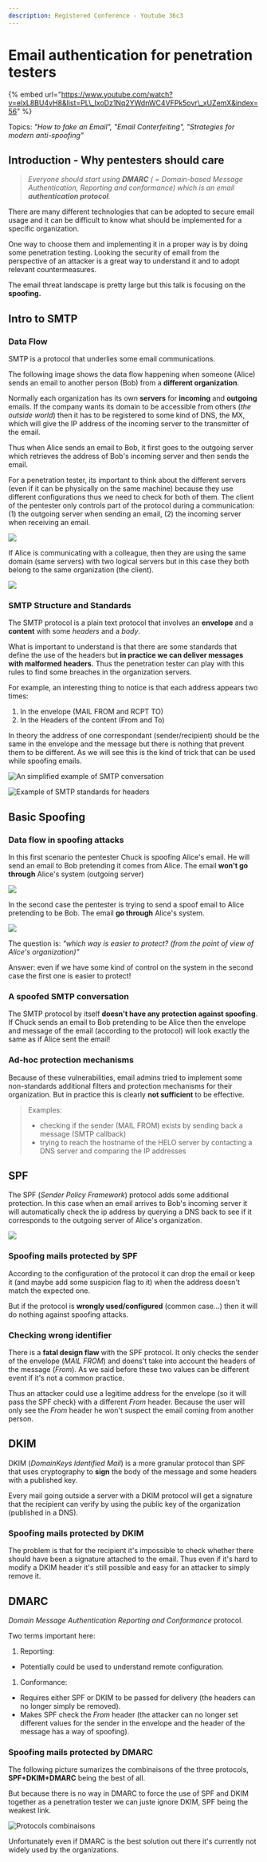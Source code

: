 ```yaml
---
description: Registered Conference - Youtube 36c3
---
```


# Email authentication for penetration testers

{% embed url="https://www.youtube.com/watch?v=elxL8BU4vH8&list=PL\_IxoDz1Nq2YWdnWC4VFPk5ovr\_xUZemX&index=56" %}

Topics: _"How to fake an Email", "Email Conterfeiting", "Strategies for modern anti-spoofing"_

## Introduction - Why pentesters should care

> _Everyone should start using **DMARC** \( = Domain-based Message Authentication, Reporting and conformance\) which is an email **authentication protocol**._

There are many different technologies that can be adopted to secure email usage and it can be difficult to know what should be implemented for a specific organization.

One way to choose them and implementing it in a proper way is by doing some penetration testing. Looking the security of email from the perspective of an attacker is a great way to understand it and to adopt relevant countermeasures.

The email threat landscape is pretty large but this talk is focusing on the **spoofing.**

## Intro to SMTP

### Data Flow

SMTP is a protocol that underlies some email communications.

The following image shows the data flow happening when someone \(Alice\) sends an email to another person \(Bob\) from a **different organization**.

Normally each organization has its own **servers** for **incoming** and **outgoing** emails. If the company wants its domain to be accessible from others \(_the outside world_\) then it has to be registered to some kind of DNS, the MX, which will give the IP address of the incoming server to the transmitter of the email.

Thus when Alice sends an email to Bob, it first goes to the outgoing server which retrieves the address of Bob's incoming server and then sends the email.

For a penetration tester, its important to think about the different servers \(even if it can be physically on the same machine\) because they use different configurations thus we need to check for both of them. The client of the pentester only controls part of the protocol during a communication: \(1\) the outgoing server when sending an email, \(2\) the incoming server when receiving an email.

![](../.gitbook/assets/smtp.png)

If Alice is communicating with a colleague, then they are using the same domain \(same servers\) with two logical servers but in this case they both belong to the same organization \(the client\).

![](../.gitbook/assets/smtp-2.png)

### SMTP Structure and Standards

The SMTP protocol is a plain text protocol that involves an **envelope** and a **content** with some _headers_ and a _body_.

What is important to understand is that there are some standards that define the use of the headers but **in practice we can deliver messages with malformed headers.** Thus the penetration tester can play with this rules to find some breaches in the organization servers.

For example, an interesting thing to notice is that each address appears two times: 

1. In the envelope \(MAIL FROM and RCPT TO\)
2. In the Headers of the content \(From and To\)

In theory the address of one correspondant \(sender/recipient\) should be the same in the envelope and the message but there is nothing that prevent them to be different. As we will see this is the kind of trick that can be used while spoofing emails.

![An simplified example of SMTP conversation](../.gitbook/assets/smtp-3.png)

![Example of SMTP standards for headers](../.gitbook/assets/smtp-standards.png)

## Basic Spoofing

### Data flow in spoofing attacks

In this first scenario the pentester Chuck is spoofing Alice's email. He will send an email to Bob pretending it comes from Alice. The email **won't go through** Alice's system \(outgoing server\)

![](../.gitbook/assets/spoofing-1.png)

In the second case the pentester is trying to send a spoof email to Alice pretending to be Bob. The email **go through** Alice's system.

![](../.gitbook/assets/spoofing-2.png)

The question is: _"which way is easier to protect? \(from the point of view of Alice's organization\)"_ 

Answer: even if we have some kind of control on the system in the second case the first one is easier to protect!

### A spoofed SMTP conversation

The SMTP protocol by itself **doesn't have any protection against spoofing**. If Chuck sends an email to Bob pretending to be Alice then the envelope and message of the email \(according to the protocol\) will look exactly the same as if Alice sent the email!

### Ad-hoc protection mechanisms

Because of these vulnerabilities, email admins tried to implement some non-standards additional filters and protection mechanisms for their organization. But in practice this is clearly **not sufficient** to be effective.

> Examples: 
>
> * checking if the sender \(MAIL FROM\) exists by sending back a message \(SMTP callback\)
> * trying to reach the hostname of the HELO server by contacting a DNS server and comparing the IP addresses

## SPF

The SPF \(_Sender Policy Framework_\) protocol adds some additional protection. In this case when an email arrives to Bob's incoming server it will automatically check the ip address by querying a DNS back to see if it corresponds to the outgoing server of Alice's organization. 

![](../.gitbook/assets/spf.png)

### Spoofing mails protected by SPF

According to the configuration of the protocol it can drop the email or keep it \(and maybe add some suspicion flag to it\) when the address doesn't match the expected one.  

But if the protocol is **wrongly used/configured** \(common case...\) then it will do nothing against spoofing attacks.

### Checking wrong identifier

There is a **fatal design flaw** with the SPF protocol. It only checks the sender of the envelope \(_MAIL FROM_\) and doens't take into account the headers of the message \(_From_\). As we said before these two values can be different event if it's not a common practice. 

Thus an attacker could use a legitime address for the envelope \(so it will pass the SPF check\) with a different _From_ header. Because the user will only see the _From_ header he won't suspect the email coming from another person.

## DKIM

DKIM \(_DomainKeys Identified Mail_\) is a more granular protocol than SPF that uses cryptography to **sign** the body of the message and some headers with a published key.

Every mail going outside a server with a DKIM protocol will get a signature that the recipient can verify by using the public key of the organization \(published in a DNS\). 

### Spoofing mails protected by DKIM

The problem is that for the recipient it's impossible to check whether there should have been a signature attached to the email. Thus even if it's hard to modify a DKIM header it's still possible and easy for an attacker to simply remove it.

## DMARC

_Domain Message Authentication Reporting and Conformance_ protocol.

Two terms important here:

1. Reporting: 

* Potentially could be used to understand remote configuration.

1. Conformance: 

* Requires either SPF or DKIM to be passed for delivery \(the headers can no longer simply be removed\).
* Makes SPF check the _From_ header \(the attacker can no longer set different values for the sender in the envelope and the header of the message has a way of spoofing\).

### Spoofing mails protected by DMARC

The following picture sumarizes the combinaisons of the three protocols, **SPF+DKIM+DMARC** being the best of all.

But because there is no way in DMARC to force the use of SPF and DKIM together as a penetration tester we can juste ignore DKIM, SPF being the weakest link.

![Protocols combinaisons](../.gitbook/assets/dmarc.png)

Unfortunately even if DMARC is the best solution out there it's currently not widely used by the organizations.





